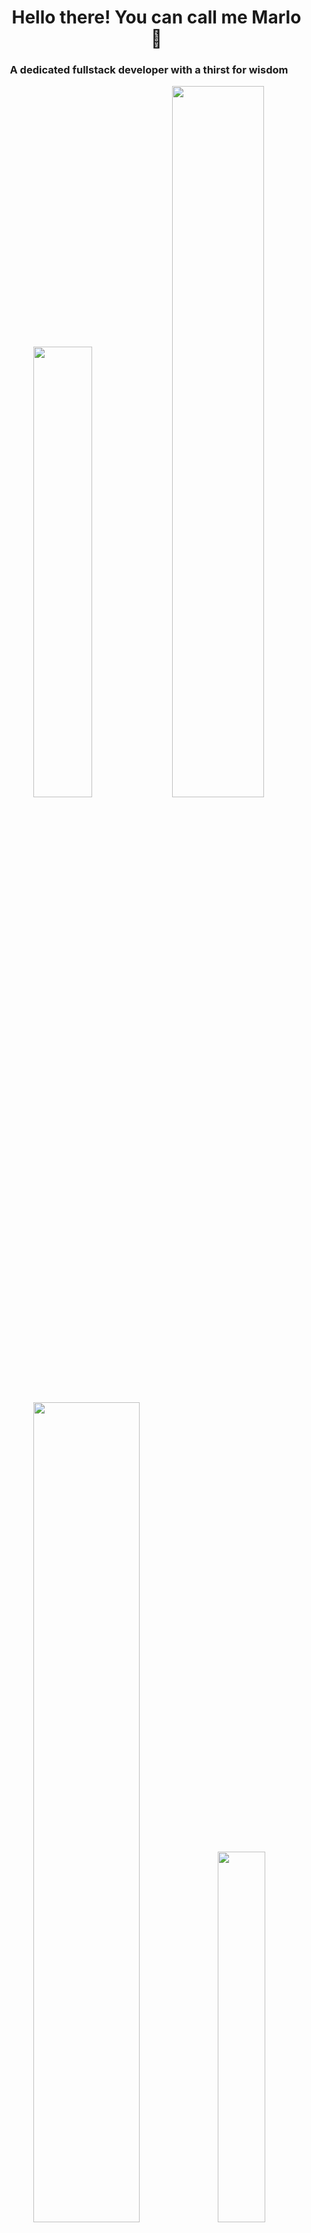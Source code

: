 <div id="user-content-toc">
  <ul align="center" style="list-style: none;">
    <summary>
      <h1>Hello there! You can call me Marlo 🐻</h1>
    </summary>
  </ul>
</div>

<h3 align="center">A dedicated fullstack developer with a thirst for wisdom</h3>

<div align="center">
    <img width=43% src="https://github-profile-trophy.vercel.app/?username=marloikhodi&theme=dracula&margin-w=5&margin-h=5&column=4&no-frame=true"/>
    <img width=54% alt=""src="https://github-readme-streak-stats.herokuapp.com/?user=marloikhodi&theme=dracula&hide_border=true"/>    
    <img width="58%" src="https://github-readme-stats.vercel.app/api?username=marloikhodi&show_icons=true&locale=en&theme=dracula&hide_border=true"/> 
    <img  width="39%" src="https://github-readme-stats.vercel.app/api/top-langs?username=marloikhodi&show_icons=true&locale=en&theme=dracula&hide_border=true&layout=donut" />
</div>

<h3 align="left">Currently learning:</h3>

<a href="https://skillicons.dev/" target="_blank"><img src="https://skillicons.dev/icons?i=nodejs,ts,js,react,html,css,tailwind,bootstrap,postman,git,github,figma" alt="Linguagens e Ferramentas"></a>


<p><b>Building my skills in these programming languages and applications, with an emphasis on backend development.</b></p>

<h3 align="left">Where to find me:</h3>
<a href="https://www.linkedin.com/in/deivid-marlon/" target="_blank"><img src="https://skillicons.dev/icons?i=linkedin" alt="Linkedin Icon"></a>


